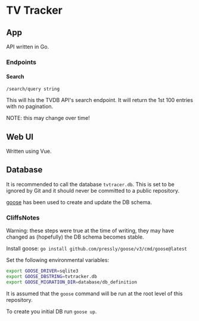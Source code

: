 # TV Tracker

## App

API written in Go.

### Endpoints

#### Search

`/search/query string`

This will his the TVDB API's search endpoint. It will return the 1st 100 entries with no pagination.

NOTE: this may change over time!

## Web UI

Written using Vue.

## Database

It is recommended to call the database `tvtracer.db`.  This is set to be ignored by Git and it should never be committed to a public repository.

[goose](https://github.com/pressly/goose) has been used to create and update the DB schema.

### CliffsNotes

Warning: these steps were true at the time of writing, they may have changed as (hopefully) the DB schema becomes stable.

Install goose: `go install github.com/pressly/goose/v3/cmd/goose@latest`

Set the following environmental variables:

```bash
export GOOSE_DRIVER=sqlite3
export GOOSE_DBSTRING=tvtracker.db
export GOOSE_MIGRATION_DIR=database/db_definition
```

It is assumed that the `goose` command will be run at the root level of this repository.

To create you initial DB run `goose up`.
